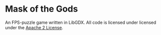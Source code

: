 # Mask of the Gods
An FPS-puzzle game written in LibGDX. All code is licensed under licensed under the [Apache 2 License](http://www.apache.org/licenses/LICENSE-2.0.html).
